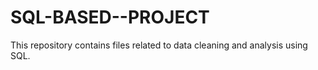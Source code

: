 # SQL-BASED--PROJECT
This repository contains files related to data cleaning and analysis using SQL.
